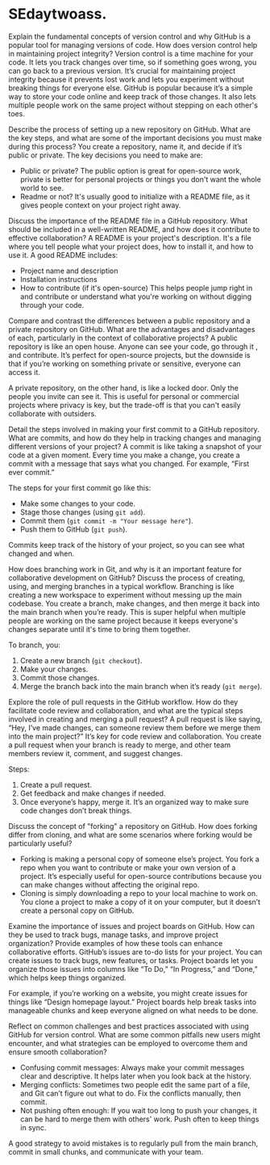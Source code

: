 # SEdaytwoass.
Explain the fundamental concepts of version control and why GitHub is a popular tool for managing versions of code. How does version control help in maintaining project integrity?
Version control is a time machine for your code. It lets you track changes over time, so if something goes wrong, you can go back to a previous version. It’s crucial for maintaining project integrity because it prevents lost work and lets you experiment without breaking things for everyone else. GitHub is popular because it’s a simple way to store your code online and keep track of those changes. It also lets multiple people work on the same project without stepping on each other's toes. 

Describe the process of setting up a new repository on GitHub. What are the key steps, and what are some of the important decisions you must make during this process?
You create a repository, name it, and decide if it’s public or private. The key decisions you need to make are:
- Public or private? The public option is great for open-source work, private is better for personal projects or things you don't want the whole world to see.
- Readme or not? It's usually good to initialize with a README file, as it gives people context on your project right away.

Discuss the importance of the README file in a GitHub repository. What should be included in a well-written README, and how does it contribute to effective collaboration?
A README is your project's description. It's a file where you tell people what your project does, how to install it, and how to use it. A good README includes:
- Project name and description
- Installation instructions
- How to contribute (if it's open-source)
This helps people jump right in and contribute or understand what you're working on without digging through your code.

Compare and contrast the differences between a public repository and a private repository on GitHub. What are the advantages and disadvantages of each, particularly in the context of collaborative projects?
A public repository is like an open house. Anyone can see your code, go through it , and contribute. It’s perfect for open-source projects, but the downside is that if you’re working on something private or sensitive, everyone can access it.

A private repository, on the other hand, is like a locked door. Only the people you invite can see it. This is useful for personal or commercial projects where privacy is key, but the trade-off is that you can't easily collaborate with outsiders.

Detail the steps involved in making your first commit to a GitHub repository. What are commits, and how do they help in tracking changes and managing different versions of your project?
A commit is like taking a snapshot of your code at a given moment. Every time you make a change, you create a commit with a message that says what you changed. For example, “First ever commit.”

The steps for your first commit go like this:
- Make some changes to your code.
- Stage those changes (using `git add`).
- Commit them (`git commit -m "Your message here"`).
- Push them to GitHub (`git push`).

Commits keep track of the history of your project, so you can see what changed and when.

How does branching work in Git, and why is it an important feature for collaborative development on GitHub? Discuss the process of creating, using, and merging branches in a typical workflow.
Branching is like creating a new workspace to experiment without messing up the main codebase. You create a branch, make changes, and then merge it back into the main branch when you’re ready. This is super helpful when multiple people are working on the same project because it keeps everyone's changes separate until it's time to bring them together.

To branch, you:
1. Create a new branch (`git checkout`).
2. Make your changes.
3. Commit those changes.
4. Merge the branch back into the main branch when it’s ready (`git merge`).

Explore the role of pull requests in the GitHub workflow. How do they facilitate code review and collaboration, and what are the typical steps involved in creating and merging a pull request?
A pull request is like saying, “Hey, I’ve made changes, can someone review them before we merge them into the main project?” It’s key for code review and collaboration. You create a pull request when your branch is ready to merge, and other team members review it, comment, and suggest changes.

Steps:
1. Create a pull request.
2. Get feedback and make changes if needed.
3. Once everyone’s happy, merge it.
It’s an organized way to make sure code changes don’t break things.

Discuss the concept of "forking" a repository on GitHub. How does forking differ from cloning, and what are some scenarios where forking would be particularly useful?
- Forking is making a personal copy of someone else’s project. You fork a repo when you want to contribute or make your own version of a project. It’s especially useful for open-source contributions because you can make changes without affecting the original repo.
- Cloning is simply downloading a repo to your local machine to work on. You clone a project to make a copy of it on your computer, but it doesn’t create a personal copy on GitHub.

Examine the importance of issues and project boards on GitHub. How can they be used to track bugs, manage tasks, and improve project organization? Provide examples of how these tools can enhance collaborative efforts.
GitHub’s issues are to-do lists for your project. You can create issues to track bugs, new features, or tasks. Project boards let you organize those issues into columns like “To Do,” “In Progress,” and “Done,” which helps keep things organized.

For example, if you’re working on a website, you might create issues for things like “Design homepage layout.” Project boards help break tasks into manageable chunks and keep everyone aligned on what needs to be done.

Reflect on common challenges and best practices associated with using GitHub for version control. What are some common pitfalls new users might encounter, and what strategies can be employed to overcome them and ensure smooth collaboration?
- Confusing commit messages: Always make your commit messages clear and descriptive. It helps later when you look back at the history.
- Merging conflicts: Sometimes two people edit the same part of a file, and Git can’t figure out what to do. Fix the conflicts manually, then commit.
- Not pushing often enough: If you wait too long to push your changes, it can be hard to merge them with others' work. Push often to keep things in sync.
  
A good strategy to avoid mistakes is to regularly pull from the main branch, commit in small chunks, and communicate with your team.

